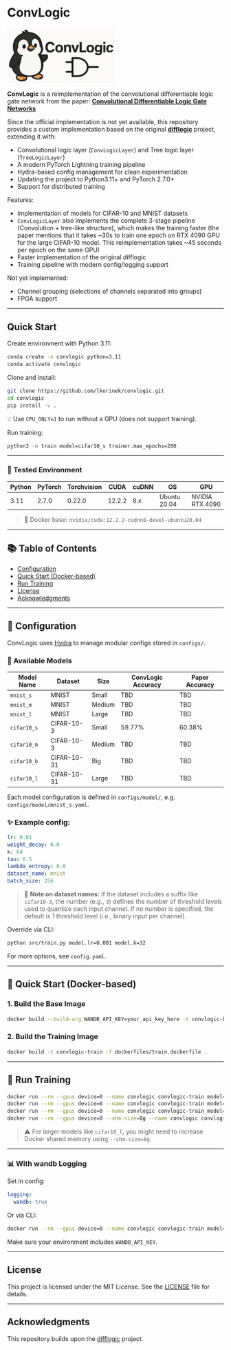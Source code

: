 # ConvLogic

<p align="left">
  <img src="assets/logo.png" alt="ConvLogic Logo" width="250"/>
</p>

**ConvLogic** is a reimplementation of the convolutional differentiable logic gate network from the paper:
[**Convolutional Differentiable Logic Gate Networks**](https://arxiv.org/abs/2411.04732)

Since the official implementation is not yet available, this repository provides a custom implementation based on the original [**difflogic**](https://github.com/Felix-Petersen/difflogic) project, extending it with:
- Convolutional logic layer (`ConvLogicLayer`) and Tree logic layer (`TreeLogicLayer`)
- A modern PyTorch Lightning training pipeline
- Hydra-based config management for clean experimentation
- Updating the project to Python3.11+ and PyTorch 2.7.0+
- Support for distributed training

Features:
- Implementation of models for CIFAR-10 and MNIST datasets
- `ConvLogicLayer` also implements the complete 3-stage pipeline (Convolution + tree-like structure), which makes the training faster
  (the paper mentions that it takes ~30s to train one epoch on RTX 4090 GPU for the large CIFAR-10 model. This reimplementation takes ~45 seconds per epoch on the same GPU)
- Faster implementation of the original difflogic
- Training pipeline with modern config/logging support

Not yet implemented:
- Channel grouping (selections of channels separated into groups)
- FPGA support

---

## Quick Start

Create environment with Python 3.11:

```bash
conda create -n convlogic python=3.11
conda activate convlogic
```

Clone and install:

```bash
git clone https://github.com/lkorinek/convlogic.git
cd convlogic
pip install -v .
```

💡 Use `CPU_ONLY=1` to run without a GPU (does not support training).

Run training:

```bash
python3 -m train model=cifar10_s trainer.max_epochs=200
```

---

### 🧪 Tested Environment

| Python | PyTorch | Torchvision | CUDA   | cuDNN | OS           | GPU            |
|--------|---------|-------------|--------|-------|--------------|----------------|
| 3.11   | 2.7.0   | 0.22.0      | 12.2.2 | 8.x   | Ubuntu 20.04 | NVIDIA RTX 4090 |

> 🐳 Docker base: `nvidia/cuda:12.2.2-cudnn8-devel-ubuntu20.04`

---

## 📚 Table of Contents
- [Configuration](#-configuration)
- [Quick Start (Docker-based)](#-quick-start-docker-based)
- [Run Training](#-run-training)
- [License](#license)
- [Acknowledgments](#acknowledgments)

---

## 🔧 Configuration

ConvLogic uses [Hydra](https://hydra.cc/) to manage modular configs stored in `configs/`.

### 🧩 Available Models

| Model Name   | Dataset      | Size    | ConvLogic Accuracy  | Paper Accuracy |
|--------------|--------------|---------|---------------------|----------------|
| `mnist_s`    | MNIST        | Small   | TBD                 | TBD            |
| `mnist_m`    | MNIST        | Medium  | TBD                 | TBD            |
| `mnist_l`    | MNIST        | Large   | TBD                 | TBD            |
| `cifar10_s`  | CIFAR-10-3   | Small   | 59.77%              | 60.38%         |
| `cifar10_m`  | CIFAR-10-3   | Medium  | TBD                 | TBD            |
| `cifar10_b`  | CIFAR-10-31  | Big     | TBD                 | TBD            |
| `cifar10_l`  | CIFAR-10-31  | Large   | TBD                 | TBD            |

Each model configuration is defined in `configs/model/`, e.g. `configs/model/mnist_s.yaml`.

### ✨ Example config:

```yaml
lr: 0.01
weight_decay: 0.0
k: 64
tau: 6.5
lambda_entropy: 0.0
dataset_name: mnist
batch_size: 256
```

> 📌 **Note on dataset names:** If the dataset includes a suffix like `cifar10-3`, the number (e.g., `3`) defines the number of threshold levels used to quantize each input channel. If no number is specified, the default is 1 threshold level (i.e., binary input per channel).

Override via CLI:

```bash
python src/train.py model.lr=0.001 model.k=32
```

For more options, see `config.yaml`.

---

## 🐳 Quick Start (Docker-based)

### 1. Build the Base Image

```bash
docker build --build-arg WANDB_API_KEY=your_api_key_here -t convlogic-base -f dockerfiles/base.dockerfile .
```

### 2. Build the Training Image

```bash
docker build -t convlogic-train -f dockerfiles/train.dockerfile .
```

---

## 🚀 Run Training

```bash
docker run --rm --gpus device=0 --name convlogic convlogic-train model=mnist_s
docker run --rm --gpus device=0 --name convlogic convlogic-train model=mnist_m
docker run --rm --gpus device=0 --name convlogic convlogic-train model=cifar10_s
docker run --rm --gpus device=0 --shm-size=8g --name convlogic convlogic-train model=cifar10_m
```

> ⚠️ For larger models like `cifar10_l`, you might need to increase Docker shared memory using `--shm-size=8g`.

---

### 📊 With wandb Logging

Set in config:

```yaml
logging:
  wandb: true
```

Or via CLI:

```bash
docker run --rm --gpus device=0 --name convlogic convlogic-train model=mnist_s logging.wandb=true
```

Make sure your environment includes `WANDB_API_KEY`.

---

## License

This project is licensed under the MIT License. See the [LICENSE](LICENSE) file for details.

---

## Acknowledgments

This repository builds upon the [difflogic](https://github.com/Felix-Petersen/difflogic) project.
